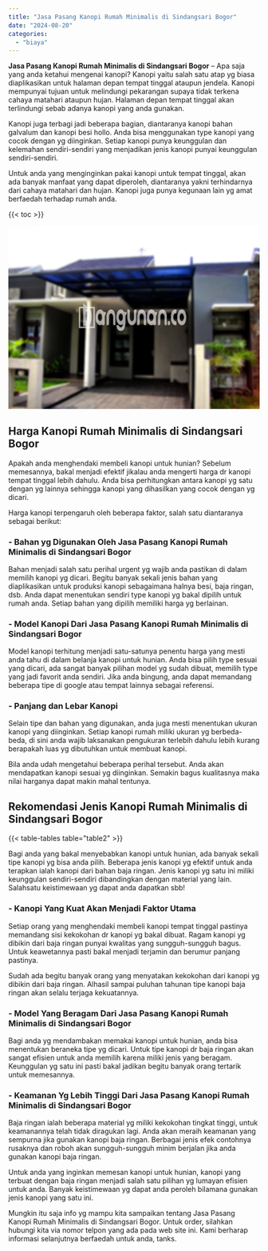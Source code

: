 ```yaml
---
title: "Jasa Pasang Kanopi Rumah Minimalis di Sindangsari Bogor"
date: "2024-08-20"
categories: 
  - "biaya"
---
```


**Jasa Pasang Kanopi Rumah Minimalis di Sindangsari Bogor** – Apa saja yang anda ketahui mengenai kanopi? Kanopi yaitu salah satu atap yg biasa diaplikasikan untuk halaman depan tempat tinggal ataupun jendela. Kanopi mempunyai tujuan untuk melindungi pekarangan supaya tidak terkena cahaya matahari ataupun hujan. Halaman depan tempat tinggal akan terlindungi sebab adanya kanopi yang anda gunakan.

Kanopi juga terbagi jadi beberapa bagian, diantaranya kanopi bahan galvalum dan kanopi besi hollo. Anda bisa menggunakan type kanopi yang cocok dengan yg diinginkan. Setiap kanopi punya keunggulan dan kelemahan sendiri-sendiri yang menjadikan jenis kanopi punyai keunggulan sendiri-sendiri.

Untuk anda yang menginginkan pakai kanopi untuk tempat tinggal, akan ada banyak manfaat yang dapat diperoleh, diantaranya yakni terhindarnya dari cahaya matahari dan hujan. Kanopi juga punya kegunaan lain yg amat berfaedah terhadap rumah anda.

{{< toc >}}

![Jasa Pasang Kanopi Rumah Minimalis di Sindangsari Bogor](/images/harga-kanopi-minimalis-57.png)

## Harga Kanopi Rumah Minimalis di Sindangsari Bogor

Apakah anda menghendaki membeli kanopi untuk hunian? Sebelum memesannya, bakal menjadi efektif jikalau anda mengerti harga dr kanopi tempat tinggal lebih dahulu. Anda bisa perhitungkan antara kanopi yg satu dengan yg lainnya sehingga kanopi yang dihasilkan yang cocok dengan yg dicari.

Harga kanopi terpengaruh oleh beberapa faktor, salah satu diantaranya sebagai berikut:

### \- Bahan yg Digunakan Oleh Jasa Pasang Kanopi Rumah Minimalis di Sindangsari Bogor

Bahan menjadi salah satu perihal urgent yg wajib anda pastikan di dalam memilih kanopi yg dicari. Begitu banyak sekali jenis bahan yang diaplikasikan untuk produksi kanopi sebagaimana halnya besi, baja ringan, dsb. Anda dapat menentukan sendiri type kanopi yg bakal dipilih untuk rumah anda. Setiap bahan yang dipilih memiliki harga yg berlainan.

### \- Model Kanopi Dari Jasa Pasang Kanopi Rumah Minimalis di Sindangsari Bogor

Model kanopi terhitung menjadi satu-satunya penentu harga yang mesti anda tahu di dalam belanja kanopi untuk hunian. Anda bisa pilih type sesuai yang dicari, ada sangat banyak pilihan model yg sudah dibuat, memilih type yang jadi favorit anda sendiri. Jika anda bingung, anda dapat memandang beberapa tipe di google atau tempat lainnya sebagai referensi.

### \- Panjang dan Lebar Kanopi

Selain tipe dan bahan yang digunakan, anda juga mesti menentukan ukuran kanopi yang diinginkan. Setiap kanopi rumah miliki ukuran yg berbeda-beda, di sini anda wajib laksanakan pengukuran terlebih dahulu lebih kurang berapakah luas yg dibutuhkan untuk membuat kanopi.

Bila anda udah mengetahui beberapa perihal tersebut. Anda akan mendapatkan kanopi sesuai yg diinginkan. Semakin bagus kualitasnya maka nilai harganya dapat makin mahal tentunya.

## Rekomendasi Jenis Kanopi Rumah Minimalis di Sindangsari Bogor

{{< table-tables table="table2" >}}

Bagi anda yang bakal menyebabkan kanopi untuk hunian, ada banyak sekali tipe kanopi yg bisa anda pilih. Beberapa jenis kanopi yg efektif untuk anda terapkan ialah kanopi dari bahan baja ringan. Jenis kanopi yg satu ini miliki keunggulan sendiri-sendiri dibandingkan dengan material yang lain. Salahsatu keistimewaan yg dapat anda dapatkan sbb!

### \- Kanopi Yang Kuat Akan Menjadi Faktor Utama

Setiap orang yang menghendaki membeli kanopi tempat tinggal pastinya memandang sisi kekokohan dr kanopi yg bakal dibuat. Ragam kanopi yg dibikin dari baja ringan punyai kwalitas yang sungguh-sungguh bagus. Untuk keawetannya pasti bakal menjadi terjamin dan berumur panjang pastinya.

Sudah ada begitu banyak orang yang menyatakan kekokohan dari kanopi yg dibikin dari baja ringan. Alhasil sampai puluhan tahunan tipe kanopi baja ringan akan selalu terjaga kekuatannya.

### \- Model Yang Beragam Dari Jasa Pasang Kanopi Rumah Minimalis di Sindangsari Bogor

Bagi anda yg mendambakan memakai kanopi untuk hunian, anda bisa menentukan beraneka tipe yg dicari. Untuk tipe kanopi dr baja ringan akan sangat efisien untuk anda memilih karena miliki jenis yang beragam. Keunggulan yg satu ini pasti bakal jadikan begitu banyak orang tertarik untuk memesannya.

### \- Keamanan Yg Lebih Tinggi Dari Jasa Pasang Kanopi Rumah Minimalis di Sindangsari Bogor

Baja ringan ialah beberapa material yg miliki kekokohan tingkat tinggi, untuk keamanannya telah tidak diragukan lagi. Anda akan meraih keamanan yang sempurna jika gunakan kanopi baja ringan. Berbagai jenis efek contohnya rusaknya dan roboh akan sungguh-sungguh minim berjalan jika anda gunakan kanopi baja ringan.

Untuk anda yang inginkan memesan kanopi untuk hunian, kanopi yang terbuat dengan baja ringan menjadi salah satu pilihan yg lumayan efisien untuk anda. Banyak keistimewaan yg dapat anda peroleh bilamana gunakan jenis kanopi yang satu ini.

Mungkin itu saja info yg mampu kita sampaikan tentang Jasa Pasang Kanopi Rumah Minimalis di Sindangsari Bogor. Untuk order, silahkan hubungi kita via nomor telpon yang ada pada web site ini. Kami berharap informasi selanjutnya berfaedah untuk anda, tanks.

